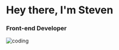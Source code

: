

<h1 align="left">Hey there, I'm Steven</h1>
<h3 align="left">Front-end Developer</h3>


<img align="center" src="https://media1.giphy.com/media/RbDKaczqWovIugyJmW/giphy.gif?cid=790b7611573615d971b4f590e6feda9716d339bcf8df838c&rid=giphy.gif&ct=g" alt="coding" >

